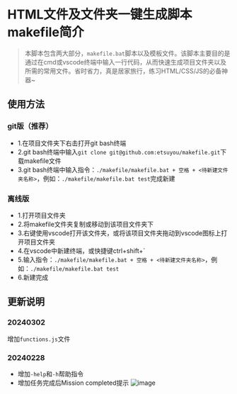 # HTML文件及文件夹一键生成脚本makefile简介
> 本脚本包含两大部分，`makefile.bat`脚本以及模板文件。该脚本主要目的是通过在cmd或vscode终端中输入一行代码，从而快速生成项目文件夹以及所需的常用文件。省时省力，真是居家旅行，练习HTML/CSS/JS的必备神器~
## 使用方法
### git版（推荐）
- 1.在项目文件夹下右击打开git bash终端
- 2.git bash终端中输入`git clone git@github.com:etsuyou/makefile.git`下载makefile文件
- 3.git bash终端中输入指令：`./makefile/makefile.bat + 空格 + <待新建文件夹名称>`，例如：`./makefile/makefile.bat test`完成新建
### 离线版
- 1.打开项目文件夹
- 2.将makefile文件夹复制或移动到该项目文件夹下
- 3.右键使用vscode打开该文件夹，或将该项目文件夹拖动到vscode图标上打开项目文件夹
- 4.在vscode中新建终端，或快捷键ctrl+shift+`
- 5.输入指令：`./makefile/makefile.bat + 空格 + <待新建文件夹名称>`，例如：`./makefile/makefile.bat test`
- 6.新建完成

## 更新说明

### 20240302

增加`functions.js`文件

### 20240228
- 增加`-help`和`-h`帮助指令
- 增加任务完成后Mission completed提示
![image](https://github.com/etsuyou/makefile/assets/156873223/3b21c133-2f7f-4bf6-98d6-23a9f31cb921)

